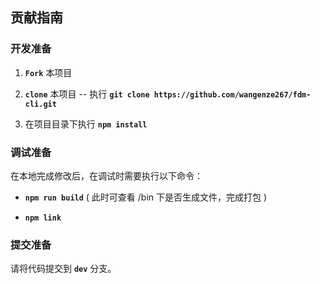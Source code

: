 ## 贡献指南

### 开发准备

1. **`Fork`** 本项目

2. **`clone`** 本项目 -- 执行 **`git clone https://github.com/wangenze267/fdm-cli.git`**

3. 在项目目录下执行 **`npm install`**

### 调试准备

在本地完成修改后，在调试时需要执行以下命令：

- **`npm run build`** ( 此时可查看 /bin 下是否生成文件，完成打包 )

- **`npm link`**

### 提交准备

请将代码提交到 **`dev`** 分支。
